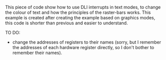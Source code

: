 This piece of code show how to use DLI interrupts in text modes, to change the colour of text and how the principles of the raster-bars works. This example is created after creating the example based on graphics modes, this code is shorter than previous and easier to understand.


TO DO:

- change the addresses of registers to their names (sorry, but I remember the addresses of each hardware register directly, so I don't bother to remember their names).
